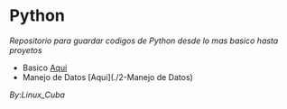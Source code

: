 # Python

_Repositorio para guardar codigos de Python desde lo mas basico hasta proyetos_

* Basico [Aqui](./1-Basico)
* Manejo de Datos [Aqui](./2-Manejo de Datos)

_By_:*Linux_Cuba*

